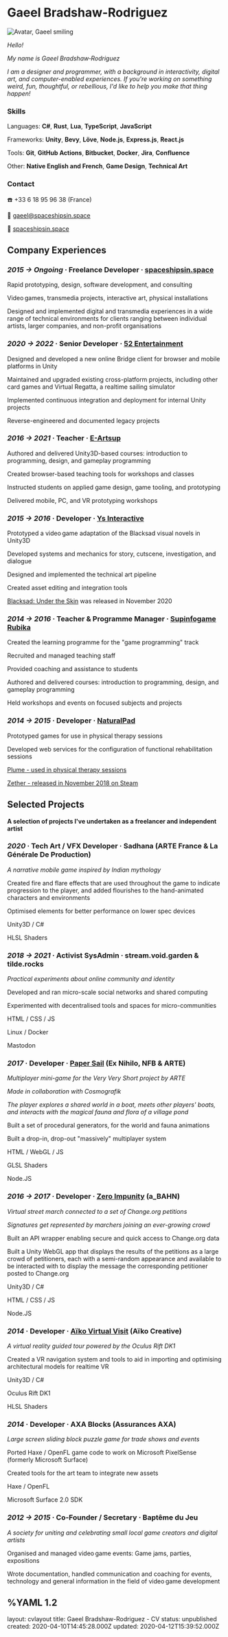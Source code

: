 <h1> Gaeel Bradshaw-Rodriguez </h1>
<div class="head">
<div><img id="avatar" src="/images/avatar-coffee.png" alt="Avatar, Gaeel smiling"></div>
<div class="intro">

*Hello!*

*My name is Gaeel Bradshaw‑Rodriguez*

*I am a designer and programmer, with a background in interactivity, digital art, and computer-enabled experiences. If you're working on something weird, fun, thoughtful, or rebellious, I'd like to help you make that thing happen!*
</div>
</div>

<p class="spacer"></p>

<div class="head">

<div class="contacth">

<h3> Skills </h3>

Languages: **C#**, **Rust**, **Lua**, **TypeScript**, **JavaScript**

Frameworks: **Unity**, **Bevy**, **Löve**, **Node.js**, **Express.js**, **React.js**

Tools: **Git**, **GitHub Actions**, **Bitbucket**, **Docker**, **Jira**, **Confluence**

Other: **Native English and French**, **Game Design**, **Technical Art**
</div>

<div class="contacth">

<h3> Contact </h3>

☎️ +33 6 18 95 96 38 (France)   

💌 <a href="mailto:gaeel@spaceshipsin.space">gaeel@spaceshipsin.space</a>   

🚀 <a href="/">spaceshipsin.space</a>  
</div>
</div>

<p class="spacer"></p>

## Company Experiences

### *2015 -> Ongoing* · Freelance Developer · [**spaceshipsin.space**](https://spaceshipsin.space/)

Rapid prototyping, design, software development, and consulting

Video&#x202F;games, transmedia projects, interactive art, physical installations

Designed and implemented digital and transmedia experiences in a wide range of technical environments for clients ranging between individual artists, larger companies, and non-profit organisations


### *2020 -> 2022* · Senior Developer · [**52 Entertainment**](https://www.52-entertainment.com/)

Designed and developed a new online Bridge client for browser and mobile platforms in Unity 

Maintained and upgraded existing cross-platform projects, including other card games and Virtual Regatta, a realtime sailing simulator

Implemented continuous integration and deployment for internal Unity projects

Reverse-engineered and documented legacy projects


### *2016 -> 2021* · Teacher · [**E-Artsup**](https://www.e-artsup.net/ecole-graphisme-design-infographie-lille.aspx)

Authored and delivered Unity3D-based courses: introduction to programming, design, and gameplay programming

Created browser-based teaching tools for workshops and classes

Instructed students on applied game design, game tooling, and prototyping

Delivered mobile, PC, and VR prototyping workshops


### *2015 -> 2016* · Developer · [**Ys Interactive**](http://studioysinteractive.com/)

Prototyped a video&#x202F;game adaptation of the Blacksad visual novels in Unity3D

Developed systems and mechanics for story, cutscene, investigation, and dialogue

Designed and implemented the technical art pipeline

Created asset editing and integration tools

[Blacksad: Under the Skin](https://www.mobygames.com/game/windows/blacksad-under-the-skin) was released in November 2020


### *2014 -> 2016* · Teacher & Programme Manager · [**Supinfogame Rubika**](https://rubika-edu.com/)

Created the learning programme for the "game programming" track

Recruited and managed teaching staff

Provided coaching and assistance to students

Authored and delivered courses: introduction to programming, design, and gameplay programming

Held workshops and events on focused subjects and projects


### *2014 -> 2015* · Developer · [**NaturalPad**](http://www.naturalpad.fr/en/)

Prototyped games for use in physical therapy sessions

Developed web services for the configuration of functional rehabilitation sessions

[Plume - used in physical therapy sessions]((https://www.youtube.com/watch?v=hfr0D9UwcJg))

[Zether - released in November 2018 on Steam](https://store.steampowered.com/app/924830/Zether/)


<p class="spacer break"></p>

## Selected Projects

<div class="center">

**A selection of projects I've undertaken as a freelancer and independent artist**
</div>

### *2020* · Tech Art / VFX Developer · **Sadhana** <span class="no-break">(ARTE France & La Générale De Production)</span>

<div class="container">
<div class="segment description">

*A narrative mobile game inspired by Indian mythology*   

Created fire and flare effects that are used throughout the game to indicate progression to the player, and added flourishes to the hand-animated characters and environments    

Optimised elements for better performance on lower spec devices   
</div>
<div class="segment skills">

Unity3D / C#

HLSL Shaders
</div>
</div>


### *2018 -> 2021* · Activist SysAdmin · **stream.void.garden & tilde.rocks**

<div class="container">
<div class="segment description">

*Practical experiments about online community and identity*  

Developed and ran micro-scale social networks and shared computing   

Experimented with decentralised tools and spaces for micro-communities   
</div>
<div class="segment skills">

HTML / CSS / JS

Linux / Docker

Mastodon
</div>
</div>


### *2017* · Developer · [**Paper Sail**](https://papersail.lab.arte.tv/) (Ex Nihilo, NFB & ARTE)

<div class="container">
<div class="segment description">

*Multiplayer mini-game for the Very Very Short project by ARTE*   

*Made in collaboration with Cosmografik*   

*The player explores a shared world in a boat, meets other players' boats, and interacts with the magical fauna and flora of a village pond*   

Built a set of procedural generators, for the world and fauna animations   

Built a drop-in, drop-out "massively" multiplayer system
</div>
<div class="segment skills">

HTML / WebGL / JS

GLSL Shaders

Node.JS
</div>
</div>


### *2016 -> 2017* · Developer · [**Zero Impunity**](https://zeroimpunity.com/?lang=en) (a_BAHN)
<div class="container">
<div class="segment description">

*Virtual street march connected to a set of Change.org petitions*   

*Signatures get represented by marchers joining an ever-growing crowd*   

Built an API wrapper enabling secure and quick access to Change.org data   

Built a Unity WebGL app that displays the results of the petitions as a large crowd of petitioners, each with a semi-random appearance and available to be interacted with to display the message the corresponding petitioner posted to Change.org   
</div>
<div class="segment skills">

Unity3D / C#

HTML / CSS / JS

Node.JS
</div>
</div>


### *2014* · Developer · [**Aïko Virtual Visit**](https://aiko-creative.fr/realite-virtuelle/vr-immobilier.p15) (Aïko Creative)

<div class="container">
<div class="segment description">

*A virtual reality guided tour powered by the Oculus Rift DK1*   

Created a VR navigation system and tools to aid in importing and optimising architectural models for realtime VR
</div>
<div class="segment skills">

Unity3D / C#

Oculus Rift DK1

HLSL Shaders
</div>
</div>


### *2014* · Developer · **AXA Blocks** (Assurances AXA)

<div class="container">
<div class="segment description">

*Large screen sliding block puzzle game for trade shows and events*   

Ported Haxe / OpenFL game code to work on Microsoft PixelSense (formerly Microsoft Surface)

Created tools for the art team to integrate new assets
</div>
<div class="segment skills">

Haxe / OpenFL

Microsoft Surface 2.0 SDK
</div>
</div>

### *2012 -> 2015* · Co-Founder / Secretary · **Baptême du Jeu**

*A society for uniting and celebrating small local game creators and digital artists*   

Organised and managed video&#x202F;game events: Game jams, parties, expositions   

Wrote documentation, handled communication and coaching for events, technology and general information in the field of video&#x202F;game development


%YAML 1.2
---
layout: cvlayout
title: Gaeel Bradshaw-Rodriguez - CV
status: unpublished
created: 2020-04-10T14:45:28.000Z
updated: 2020-04-12T15:39:52.000Z
